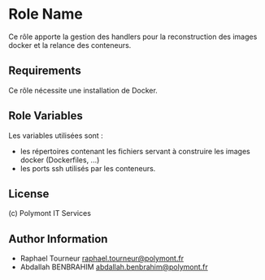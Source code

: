 Role Name
=========

Ce rôle apporte la gestion des handlers pour la reconstruction des images docker et la relance des conteneurs.

Requirements
------------

Ce rôle nécessite une installation de Docker.

Role Variables
--------------

Les variables utilisées sont :

- les répertoires contenant les fichiers servant à construire les images docker (Dockerfiles, ...)
- les ports ssh utilisés par les conteneurs.

License
-------

(c) Polymont IT Services

Author Information
------------------

- Raphael Tourneur <raphael.tourneur@polymont.fr>
- Abdallah BENBRAHIM <abdallah.benbrahim@polymont.fr>